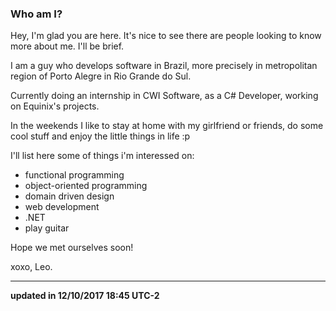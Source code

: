 ### Who am I?

Hey, I'm glad you are here. It's nice to see there are people looking to know more about me. I'll be brief.

I am a guy who develops software in Brazil, more precisely in metropolitan region of Porto Alegre in Rio Grande do Sul.

Currently doing an internship in CWI Software, as a C# Developer, working on Equinix's projects.

In the weekends I like to stay at home with my girlfriend or friends, do some cool stuff and enjoy the little things in life :p

I'll list here some of things i'm interessed on:

* functional programming
* object-oriented programming
* domain driven design
* web development
* .NET
* play guitar

Hope we met ourselves soon!

xoxo, Leo.

---
**updated in 12/10/2017 18:45 UTC-2**